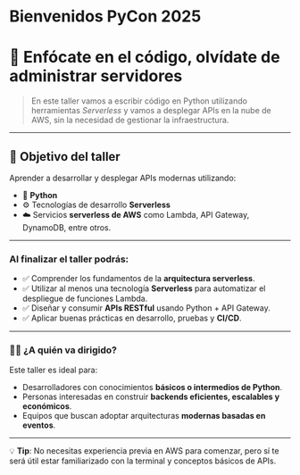# Bienvenidos PyCon 2025

# 🚀 Enfócate en el código, olvídate de administrar servidores

> En este taller vamos a escribir código en Python utilizando herramientas *Serverless* y vamos a desplegar APIs en la nube de AWS, sin la necesidad de gestionar la infraestructura.

---

## 🎯 Objetivo del taller

Aprender a desarrollar y desplegar APIs modernas utilizando:

- 🐍 **Python**
- ⚙️ Tecnologías de desarrollo **Serverless**
- ☁️ Servicios **serverless de AWS** como Lambda, API Gateway, DynamoDB, entre otros.

---

### Al finalizar el taller podrás:

- ✅ Comprender los fundamentos de la **arquitectura serverless**.
- ✅ Utilizar al menos una tecnología **Serverless** para automatizar el despliegue de funciones Lambda.
- ✅ Diseñar y consumir **APIs RESTful** usando Python + API Gateway.
- ✅ Aplicar buenas prácticas en desarrollo, pruebas y **CI/CD**.

---

### 🧑‍💻 ¿A quién va dirigido?

Este taller es ideal para:

- Desarrolladores con conocimientos **básicos o intermedios de Python**.
- Personas interesadas en construir **backends eficientes, escalables y económicos**.
- Equipos que buscan adoptar arquitecturas **modernas basadas en eventos**.

---

💡 **Tip**: No necesitas experiencia previa en AWS para comenzar, pero sí te será útil estar familiarizado con la terminal y conceptos básicos de APIs.



